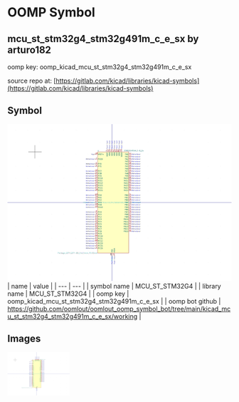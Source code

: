 # OOMP Symbol  
## mcu_st_stm32g4_stm32g491m_c_e_sx  by arturo182  
  
oomp key: oomp_kicad_mcu_st_stm32g4_stm32g491m_c_e_sx  
  
source repo at: [https://gitlab.com/kicad/libraries/kicad-symbols](https://gitlab.com/kicad/libraries/kicad-symbols)  
## Symbol  
  
[![working.png](working_600.png)](working.png)  
| name | value | 
| --- | --- | 
| symbol name | MCU_ST_STM32G4 | 
| library name | MCU_ST_STM32G4 | 
| oomp key | oomp_kicad_mcu_st_stm32g4_stm32g491m_c_e_sx | 
| oomp bot github | https://github.com/oomlout/oomlout_oomp_symbol_bot/tree/main/kicad_mcu_st_stm32g4_stm32g491m_c_e_sx/working | 
## Images  
  
[![working.png](working_140.png)](working.png)  
